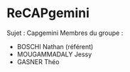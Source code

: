 # ReCAPgemini
Sujet : Capgemini
Membres du groupe :
 - BOSCHI Nathan (référent)
 - MOUGAMMADALY Jessy
 - GASNER Théo
